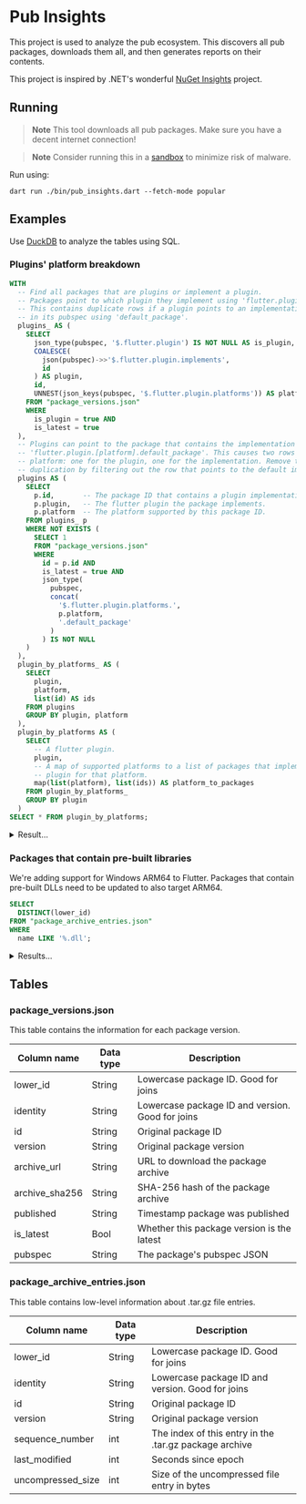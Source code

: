 # Pub Insights

This project is used to analyze the pub ecosystem. This discovers all
pub packages, downloads them all, and then generates reports on their contents.

This project is inspired by .NET's wonderful [NuGet Insights](https://github.com/NuGet/Insights) project.

## Running

> **Note**
> This tool downloads all pub packages. Make sure you have a decent internet
> connection!

> **Note**
> Consider running this in a [sandbox](https://learn.microsoft.com/windows/security/threat-protection/windows-sandbox/windows-sandbox-overview) to minimize risk of malware.

Run using:

```
dart run ./bin/pub_insights.dart --fetch-mode popular
```

## Examples

Use [DuckDB](https://duckdb.org/) to analyze the tables using SQL.

### Plugins' platform breakdown

```sql
WITH
  -- Find all packages that are plugins or implement a plugin.
  -- Packages point to which plugin they implement using 'flutter.plugin.implements'.
  -- This contains duplicate rows if a plugin points to an implementation package
  -- in its pubspec using 'default_package'.
  plugins_ AS (
    SELECT
      json_type(pubspec, '$.flutter.plugin') IS NOT NULL AS is_plugin,
      COALESCE(
        json(pubspec)->>'$.flutter.plugin.implements',
        id
      ) AS plugin,
      id,
      UNNEST(json_keys(pubspec, '$.flutter.plugin.platforms')) AS platform
    FROM "package_versions.json"
    WHERE
      is_plugin = true AND
      is_latest = true
  ),
  -- Plugins can point to the package that contains the implementation using
  -- 'flutter.plugin.[platform].default_package'. This causes two rows per
  -- platform: one for the plugin, one for the implementation. Remove this
  -- duplication by filtering out the row that points to the default implementation.
  plugins AS (
    SELECT
      p.id,       -- The package ID that contains a plugin implementation.
      p.plugin,   -- The flutter plugin the package implements.
      p.platform  -- The platform supported by this package ID.
    FROM plugins_ p
    WHERE NOT EXISTS (
      SELECT 1
      FROM "package_versions.json"
      WHERE
        id = p.id AND
        is_latest = true AND
        json_type(
          pubspec,
          concat(
            '$.flutter.plugin.platforms.',
            p.platform,
            '.default_package'
          )
        ) IS NOT NULL
    )
  ),
  plugin_by_platforms_ AS (
    SELECT
      plugin,
      platform,
      list(id) AS ids
    FROM plugins
    GROUP BY plugin, platform
  ),
  plugin_by_platforms AS (
    SELECT
      -- A flutter plugin.
      plugin,
      -- A map of supported platforms to a list of packages that implement the
      -- plugin for that platform.
      map(list(platform), list(ids)) AS platform_to_packages
    FROM plugin_by_platforms_
    GROUP BY plugin
  )
SELECT * FROM plugin_by_platforms;
```

<details>
<summary>Result...</summary>

|                        plugin                         |                                                                                                                                         platform_to_packages                                                                                                                                          |
|-------------------------------------------------------|-------------------------------------------------------------------------------------------------------------------------------------------------------------------------------------------------------------------------------------------------------------------------------------------------------|
| addresspicker_packages                                | {android=[addresspicker_packages], ios=[addresspicker_packages]}                                                                                                                                                                                                                                      |
| adgydesdk                                             | {ios=[adgydesdk], android=[adgydesdk]}                                                                                                                                                                                                                                                                |
| adjust_custom_test_alone                              | {ios=[adjust_custom_test_alone], android=[adjust_custom_test_alone]}                                                                                                                                                                                                                                  |
| admob_flutter                                         | {android=[admob_flutter], ios=[admob_flutter]}                                                                                                                                                                                                                                                        |
| advance_pdf_viewer2                                   | {ios=[advance_pdf_viewer2], android=[advance_pdf_viewer2]}                                                                                                                                                                                                                                            |
| agora_rtc_ng                                          | {web=[agora_rtc_ng], android=[agora_rtc_ng], macos=[agora_rtc_ng], ios=[agora_rtc_ng], windows=[agora_rtc_ng]}                                                                                                                                                                                        |
| ai_umeng_push                                         | {android=[ai_umeng_push], ios=[ai_umeng_push]}                                                                                                                                                                                                                                                        |
| ali_auth_wbq                                          | {ios=[ali_auth_wbq], android=[ali_auth_wbq]}                                                                                                                                                                                                                                                          |

(7231 results)

</details>

### Packages that contain pre-built libraries

We're adding support for Windows ARM64 to Flutter. Packages that contain
pre-built DLLs need to be updated to also target ARM64.

```SQL
SELECT
  DISTINCT(lower_id)
FROM "package_archive_entries.json"
WHERE
  name LIKE '%.dll';
```

<details>
<summary>Results...</summary>

```
agent_dart
argox
argox_printer
atmos_database
auto_updater
biii_in_serial
clavie_test
cronet_flutter
dargon2
dark_matter
dart_discord_rpc
dart_randomx
dart_sunvox
dart_synthizer
dart_tinydtls_libs
dart_tolk
dartzmq
decentralized_internet
derry
desktop_webview_window
discord_rpc
driver_extensions
es_compression
etebase_flutter
fast_rsa
flutter_avif_windows
flutter_barcode_sdk
flutter_document_scan_sdk
flutter_js
flutter_media_info
flutter_media_metadata
flutter_ocr_sdk
flutter_olm
flutter_opencc_ffi_windows
flutter_plugin_stkouyu
flutter_sparkle
flutter_twain_scanner
flutter_webrtc
flutter_webrtc_haoxin
flutter_zwap_webrtc
foodb_objectbox_adapter
fts5_simple
geiger_localstorage
git2dart_binaries
glew
grpc_cronet
imgui_dart
isar_flutter_libs
kdbx
keri_windows
lexactivator
libusb_new
libusb
lychee_player
medea_jason
medea_flutter_webrtc
mg_msix
msix
n_triples_db
nacl_win
nftgen
nvda_controller_client
ogg_opus_player
openpgp
pdf_text_extraction
pdfium_bindings
profept_server
python_ffi_cpython
quds_db
quick_usb
record_windows
rps
smart_usb
smart_usb_android
sodium_libs
sqflite_common_ffi
sqlcipher_library_windows
sqlite_wrapper
squirrel
starflut
syncfusion_pdfviewer_windows
telegram_client_flutter
tencent_im_sdk_plugin_desktop
tencent_trtc_cloud
tencent_trtc_cloud_professional
test_gavinwjwang
universal_mqtt_client
upload_testing_flutter
vclibs
webview_universal
windows_ocr
windows_printing
winmd
x_media_info
yumeeting_webrtc
znn_sdk_dart
```

</details>

## Tables

### package_versions.json

This table contains the information for each package version.


Column name | Data type | Description
-- | -- | --
lower_id | String | Lowercase package ID. Good for joins
identity | String | Lowercase package ID and version. Good for joins
id | String | Original package ID
version | String | Original package version
archive_url | String | URL to download the package archive
archive_sha256 | String | SHA-256 hash of the package archive
published | String | Timestamp package was published
is_latest | Bool | Whether this package version is the latest
pubspec | String | The package's pubspec JSON

### package_archive_entries.json

This table contains low-level information about .tar.gz file entries.

Column name | Data type | Description
-- | -- | --
lower_id | String | Lowercase package ID. Good for joins
identity | String | Lowercase package ID and version. Good for joins
id | String | Original package ID
version | String | Original package version
sequence_number | int | The index of this entry in the .tar.gz package archive
last_modified | int | Seconds since epoch
uncompressed_size | int | Size of the uncompressed file entry in bytes